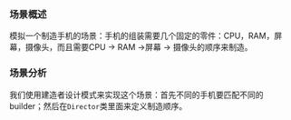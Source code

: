 ### 场景概述

模拟一个制造手机的场景：手机的组装需要几个固定的零件：CPU，RAM，屏幕，摄像头，而且需要CPU -> RAM ->屏幕 -> 摄像头的顺序来制造。

### 场景分析

我们使用建造者设计模式来实现这个场景：首先不同的手机要匹配不同的builder；然后在`Director`类里面来定义制造顺序。

